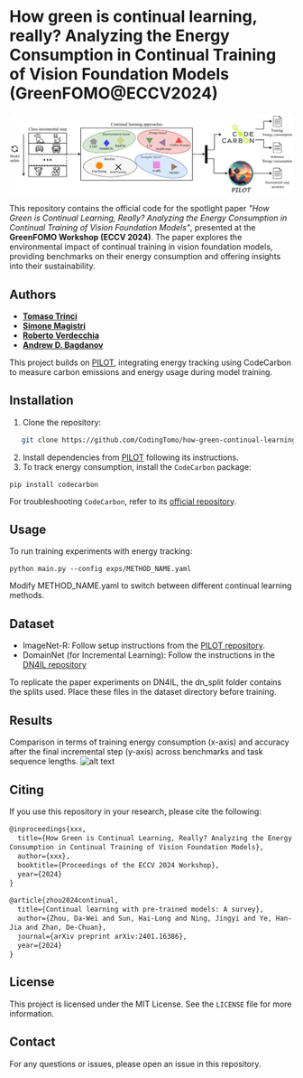 # How green is continual learning, really? Analyzing the Energy Consumption in Continual Training of Vision Foundation Models (GreenFOMO@ECCV2024)

![alt text](https://github.com/CodingTomo/how-green-continual-learning/blob/main/src/methodology.png?raw=true)

This repository contains the official code for the spotlight paper *"How Green is Continual Learning, Really? Analyzing the Energy Consumption in Continual Training of Vision Foundation Models"*, presented at the **GreenFOMO Workshop (ECCV 2024)**. The paper explores the environmental impact of continual training in vision foundation models, providing benchmarks on their energy consumption and offering insights into their sustainability. 



## Authors
 - [**Tomaso Trinci**](https://scholar.google.com/citations?user=kfN-d6IAAAAJ&hl=it)
 - [**Simone Magistri**](https://scholar.google.com/citations?hl=it&user=fAS993EAAAAJ&view_op=list_works&sortby=pubdate)
 - [**Roberto Verdecchia**](https://scholar.google.it/citations?user=pvO-0xwAAAAJ&hl=en)
 - [**Andrew D. Bagdanov**](https://scholar.google.com/citations?user=_Fk4YUcAAAAJ&hl=en)


This project builds on [PILOT](https://github.com/sun-hailong/LAMDA-PILOT), integrating energy tracking using CodeCarbon to measure carbon emissions and energy usage during model training.

## Installation
1. Clone the repository:
```bash
   git clone https://github.com/CodingTomo/how-green-continual-learning.git
```
2. Install dependencies from [PILOT](https://github.com/sun-hailong/LAMDA-PILOT) following its instructions.
3. To track energy consumption, install the ```CodeCarbon``` package:
```
pip install codecarbon
```
For troubleshooting ```CodeCarbon```, refer to its [official repository](https://github.com/mlco2/codecarbon).


## Usage
To run training experiments with energy tracking:
```
python main.py --config exps/METHOD_NAME.yaml
```
Modify METHOD_NAME.yaml to switch between different continual learning methods.

## Dataset
- ImageNet-R: Follow setup instructions from the [PILOT repository](https://github.com/sun-hailong/LAMDA-PILOT).
- DomainNet (for Incremental Learning): Follow the instructions in the [DN4IL repository](https://github.com/NeurAI-Lab/DN4IL-dataset)

To replicate the paper experiments on DN4IL, the dn_split folder contains the splits used. Place these files in the dataset directory before training.

## Results
Comparison in terms of training energy consumption (x-axis) and accuracy after the final incremental step (y-axis) across benchmarks and task sequence lengths.
![alt text](https://github.com/CodingTomo/how-green-continual-learning/blob/main/src/train_energy_vs_accuracy_all.jpeg)

## Citing
If you use this repository in your research, please cite the following:
```
@inproceedings{xxx,
  title={How Green is Continual Learning, Really? Analyzing the Energy Consumption in Continual Training of Vision Foundation Models},
  author={xxx},
  booktitle={Proceedings of the ECCV 2024 Workshop},
  year={2024}
}
```

```
@article{zhou2024continual,
  title={Continual learning with pre-trained models: A survey},
  author={Zhou, Da-Wei and Sun, Hai-Long and Ning, Jingyi and Ye, Han-Jia and Zhan, De-Chuan},
  journal={arXiv preprint arXiv:2401.16386},
  year={2024}
}
```

## License

This project is licensed under the MIT License. See the `LICENSE` file for more information.

## Contact
For any questions or issues, please open an issue in this repository.
